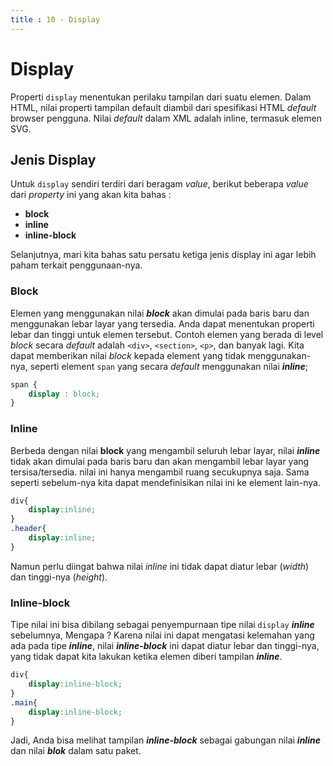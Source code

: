 ```yaml
---
title : 10 - Display
---
```


# Display

Properti `display` menentukan perilaku tampilan dari suatu elemen.
Dalam HTML, nilai properti tampilan default diambil dari spesifikasi HTML *default* browser pengguna. Nilai *default* dalam XML adalah inline, termasuk elemen SVG.

## Jenis Display

Untuk `display` sendiri terdiri dari beragam *value*, berikut beberapa *value* dari *property* ini yang akan kita bahas : 

- **block**
- **inline**
- **inline-block**

Selanjutnya, mari kita bahas satu persatu ketiga jenis display ini agar lebih paham terkait penggunaan-nya.

### Block

Elemen yang menggunakan nilai ***block*** akan dimulai pada baris baru dan menggunakan lebar layar yang tersedia. Anda dapat menentukan properti lebar dan tinggi untuk elemen tersebut. Contoh elemen yang berada di level *block* secara *default* adalah `<div>`, `<section>`, `<p>`, dan banyak lagi. Kita dapat memberikan nilai *block* kepada element yang tidak menggunakan-nya, seperti element `span` yang secara *default* menggunakan nilai ***inline***;

```css
span {
    display : block; 
}
```

### Inline

Berbeda dengan nilai **block** yang mengambil seluruh lebar layar, nilai ***inline*** tidak akan dimulai pada baris baru dan akan mengambil lebar layar yang tersisa/tersedia. nilai ini hanya mengambil ruang secukupnya saja. Sama seperti sebelum-nya kita dapat mendefinisikan nilai ini ke element lain-nya.

```css
div{
    display:inline;
}
.header{
    display:inline;
}
```
Namun perlu diingat bahwa nilai *inline* ini tidak dapat diatur lebar (*width*) dan tinggi-nya (*height*).

### Inline-block

Tipe nilai ini bisa dibilang sebagai penyempurnaan tipe nilai `display` ***inline*** sebelumnya, Mengapa ? Karena nilai ini dapat mengatasi kelemahan yang ada pada tipe ***inline***, nilai ***inline-block*** ini dapat diatur lebar dan tinggi-nya, yang tidak dapat kita lakukan ketika elemen diberi tampilan ***inline***.

```css
div{
    display:inline-block;
}
.main{
    display:inline-block;
}
```
Jadi, Anda bisa melihat tampilan ***inline-block*** sebagai gabungan nilai ***inline*** dan nilai ***blok*** dalam satu paket.